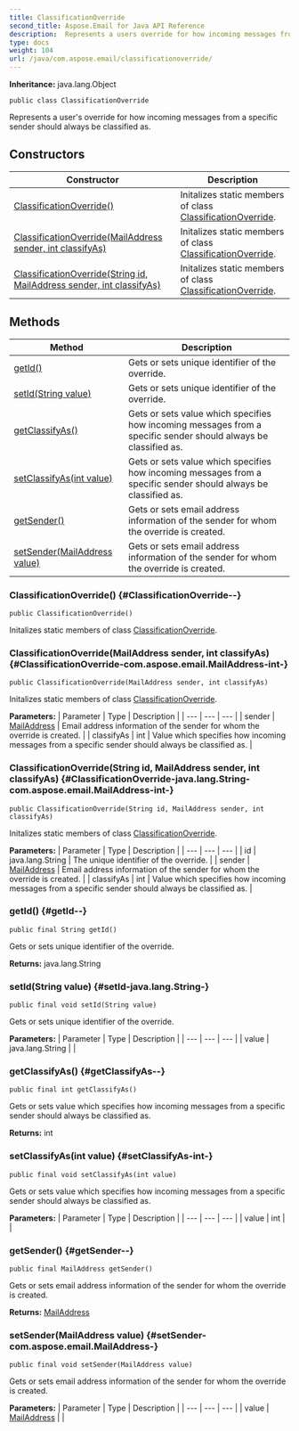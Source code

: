 ```yaml
---
title: ClassificationOverride
second_title: Aspose.Email for Java API Reference
description:  Represents a users override for how incoming messages from a specific sender should always be classified as.
type: docs
weight: 104
url: /java/com.aspose.email/classificationoverride/
---
```

**Inheritance:**
java.lang.Object
```
public class ClassificationOverride
```

Represents a user's override for how incoming messages from a specific sender should always be classified as.
## Constructors

| Constructor | Description |
| --- | --- |
| [ClassificationOverride()](#ClassificationOverride--) | Initalizes static members of class [ClassificationOverride](../../com.aspose.email/classificationoverride). |
| [ClassificationOverride(MailAddress sender, int classifyAs)](#ClassificationOverride-com.aspose.email.MailAddress-int-) | Initalizes static members of class [ClassificationOverride](../../com.aspose.email/classificationoverride). |
| [ClassificationOverride(String id, MailAddress sender, int classifyAs)](#ClassificationOverride-java.lang.String-com.aspose.email.MailAddress-int-) | Initalizes static members of class [ClassificationOverride](../../com.aspose.email/classificationoverride). |
## Methods

| Method | Description |
| --- | --- |
| [getId()](#getId--) | Gets or sets unique identifier of the override. |
| [setId(String value)](#setId-java.lang.String-) | Gets or sets unique identifier of the override. |
| [getClassifyAs()](#getClassifyAs--) | Gets or sets value which specifies how incoming messages from a specific sender should always be classified as. |
| [setClassifyAs(int value)](#setClassifyAs-int-) | Gets or sets value which specifies how incoming messages from a specific sender should always be classified as. |
| [getSender()](#getSender--) | Gets or sets email address information of the sender for whom the override is created. |
| [setSender(MailAddress value)](#setSender-com.aspose.email.MailAddress-) | Gets or sets email address information of the sender for whom the override is created. |
### ClassificationOverride() {#ClassificationOverride--}
```
public ClassificationOverride()
```


Initalizes static members of class [ClassificationOverride](../../com.aspose.email/classificationoverride).

### ClassificationOverride(MailAddress sender, int classifyAs) {#ClassificationOverride-com.aspose.email.MailAddress-int-}
```
public ClassificationOverride(MailAddress sender, int classifyAs)
```


Initalizes static members of class [ClassificationOverride](../../com.aspose.email/classificationoverride).

**Parameters:**
| Parameter | Type | Description |
| --- | --- | --- |
| sender | [MailAddress](../../com.aspose.email/mailaddress) | Email address information of the sender for whom the override is created. |
| classifyAs | int | Value which specifies how incoming messages from a specific sender should always be classified as. |

### ClassificationOverride(String id, MailAddress sender, int classifyAs) {#ClassificationOverride-java.lang.String-com.aspose.email.MailAddress-int-}
```
public ClassificationOverride(String id, MailAddress sender, int classifyAs)
```


Initalizes static members of class [ClassificationOverride](../../com.aspose.email/classificationoverride).

**Parameters:**
| Parameter | Type | Description |
| --- | --- | --- |
| id | java.lang.String | The unique identifier of the override. |
| sender | [MailAddress](../../com.aspose.email/mailaddress) | Email address information of the sender for whom the override is created. |
| classifyAs | int | Value which specifies how incoming messages from a specific sender should always be classified as. |

### getId() {#getId--}
```
public final String getId()
```


Gets or sets unique identifier of the override.

**Returns:**
java.lang.String
### setId(String value) {#setId-java.lang.String-}
```
public final void setId(String value)
```


Gets or sets unique identifier of the override.

**Parameters:**
| Parameter | Type | Description |
| --- | --- | --- |
| value | java.lang.String |  |

### getClassifyAs() {#getClassifyAs--}
```
public final int getClassifyAs()
```


Gets or sets value which specifies how incoming messages from a specific sender should always be classified as.

**Returns:**
int
### setClassifyAs(int value) {#setClassifyAs-int-}
```
public final void setClassifyAs(int value)
```


Gets or sets value which specifies how incoming messages from a specific sender should always be classified as.

**Parameters:**
| Parameter | Type | Description |
| --- | --- | --- |
| value | int |  |

### getSender() {#getSender--}
```
public final MailAddress getSender()
```


Gets or sets email address information of the sender for whom the override is created.

**Returns:**
[MailAddress](../../com.aspose.email/mailaddress)
### setSender(MailAddress value) {#setSender-com.aspose.email.MailAddress-}
```
public final void setSender(MailAddress value)
```


Gets or sets email address information of the sender for whom the override is created.

**Parameters:**
| Parameter | Type | Description |
| --- | --- | --- |
| value | [MailAddress](../../com.aspose.email/mailaddress) |  |

